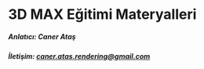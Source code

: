 # 3D MAX Eğitimi Materyalleri

##### Anlatıcı: Caner Ataş
##### İletişim: caner.atas.rendering@gmail.com